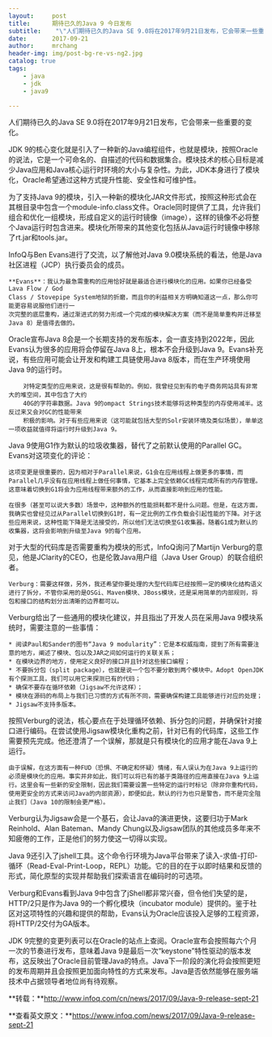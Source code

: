 ```yaml
---
layout:     post
title:      期待已久的Java 9 今日发布
subtitle:    "\"人们期待已久的Java SE 9.0将在2017年9月21日发布，它会带来一些重要的变化\""
date:       2017-09-21
author:     mrchang
header-img: img/post-bg-re-vs-ng2.jpg
catalog: true
tags:
    - java
    - jdk
    - java9

---
```



人们期待已久的Java SE 9.0将在2017年9月21日发布，它会带来一些重要的变化。

JDK 9的核心变化就是引入了一种新的Java编程组件，也就是模块，按照Oracle的说法，它是一个可命名的、自描述的代码和数据集合。模块技术的核心目标是减少Java应用和Java核心运行时环境的大小与复杂性。为此，JDK本身进行了模块化，Oracle希望通过这种方式提升性能、安全性和可维护性。

为了支持Java 9的模块，引入一种新的模块化JAR文件形式，按照这种形式会在其根目录中包含一个module-info.class文件。Oracle同时提供了工具，允许我们组合和优化一组模块，形成自定义的运行时镜像（image），这样的镜像不必将整个Java运行时包含进来。模块化所带来的其他变化包括从Java运行时镜像中移除了rt.jar和tools.jar。

InfoQ与Ben Evans进行了交流，以了解他对Java 9.0模块系统的看法，他是Java社区进程（JCP）执行委员会的成员。


	**Evans**：我认为最急需重构的应用恰好就是最适合进行模块化的应用。如果你已经备受Lava Flow / God 
	Class / Stovepipe System地狱的折磨，而且你的利益相关方明确知道这一点，那么你可能更容易说服他们进行一
	次完整的底层重构，通过渐进式的努力形成一个完成的模块解决方案（而不是简单重构并迁移至Java 8）是值得去做的。

Oracle宣布Java 8会是一个长期支持的发布版本，会一直支持到2022年，因此Evans认为很多的应用将会停留在Java 8上，根本不会升级到Java 9。Evans补充说，有些应用可能会让开发和构建工具链使用Java 8版本，而在生产环境使用Java 9的运行时。

		对特定类型的应用来说，这是很有帮助的。例如，我曾经见到有的电子商务网站具有非常大的堆空间，其中包含了大约
		40G的字符串数据。Java 9的ompact Strings技术能够将这种类型的内存使用减半。这反过来又会对GC的性能带来
		积极的影响。对于有些应用来说（这可能就包括大型的Solr安装环境及类似场景），单单这一项收益就值得将运行时升级到Java 9。
		
Java 9使用G1作为默认的垃圾收集器，替代了之前默认使用的Parallel GC。Evans对这项变化的评论：

	这项变更是很重要的，因为相对于Parallel来说，G1会在应用线程上做更多的事情，而Parallel几乎没有在应用线程上做任何事情，它基本上完全依赖GC线程完成所有的内存管理。这意味着切换到G1将会为应用线程带来额外的工作，从而直接影响到应用的性能。
	
	在很多（甚至可以说大多数）场景中，这种额外的性能损耗都不是什么问题。但是，在这方面，我确实也曾经见过从Parallel切换到G1时，有一定比例的工作负载会引起性能的下降。对于这些应用来说，这种性能下降是无法接受的，所以他们无法切换至G1收集器。随着G1成为默认的收集器，这将会影响到升级至Java 9的每个应用。
	
对于大型的代码库是否需要重构为模块的形式，InfoQ询问了Martijn Verburg的意见，他是JClarity的CEO，也是伦敦Java用户组（Java User Group）的联合组织者。

	Verburg：需要这样做，另外，我还希望你要处理的大型代码库已经按照一定的模块化结构语义进行了拆分，不管你采用的是OSGi、Maven模块、JBoss模块，还是采用简单的内部规则，将包和接口的结构划分出清晰的边界都可以。
	
Verburg给出了一些通用的模块化建议，并且指出了开发人员在采用Java 9模块系统时，需要注意的一些事情：

	* 阅读Paul和Sander的图书“Java 9 modularity”：它是本权威指南，提到了所有需要注意的地方，阐述了模块、包以及JAR之间如何运行的关联关系；
	* 在模块边界的地方，使用定义良好的接口并且针对这些接口编程；
	* 不要拆分包（split package），也就是说一个包不要分散到两个模块中。Adopt OpenJDK有个探测工具，我们可以用它来探测已有的代码；
	* 确保不要存在循环依赖（Jigsaw不允许这样）；
	* 模块在源码的布局上与我们已习惯的方式有所不同，需要确保构建工具能够进行对应的处理；
	* Jigsaw不支持多版本。

按照Verburg的说法，核心要点在于处理循环依赖、拆分包的问题，并确保针对接口进行编码。在尝试使用Jigsaw模块化重构之前，针对已有的代码库，这些工作需要预先完成。他还澄清了一个误解，那就是只有模块化的应用才能在Java 9上运行。

	由于误解，在这方面有一种FUD（恐惧、不确定和怀疑）情绪，有人误认为在Java 9上运行的必须是模块化的应用。事实并非如此，我们可以将已有的基于类路径的应用直接在Java 9上运行。这里会有一些新的安全限制，因此我们需要设置一些特定的运行时标记（除非你重构代码，使用更安全的方式来访问Java的内部资源），即便如此，默认的行为也只是警告，而不是完全阻止我们（Java 10的限制会更严格）。
	
Verburg认为Jigsaw会是一个基石，会让Java的演进更快，这要归功于Mark Reinhold、Alan Bateman、Mandy Chung以及Jigsaw团队的其他成员多年来不知疲倦的工作，正是他们的努力使这一切得以实现。

Java 9还引入了jshell工具。这个命令行环境为Java平台带来了读入-求值-打印-循环（Read-Eval-Print-Loop，REPL）功能。它的目的在于以即时结果和反馈的形式，简化原型的实现并帮助我们探索语言在编码时的可选项。

Verburg和Evans看到Java 9中包含了jShell都非常兴奋，但令他们失望的是，HTTP/2只是作为Java 9的一个孵化模块（incubator module）提供的。鉴于社区对这项特性的兴趣和提供的帮助，Evans认为Oracle应该投入足够的工程资源，将HTTP/2交付为GA版本。


JDK 9完整的变更列表可以在Oracle的站点上查阅。Oracle宣布会按照每六个月一次的节奏进行发布，意味着Java 9是最后一次“keystone”特性驱动的版本发布，这反映出了Oracle目前管理Java的特点。Java下一阶段的演化将会按照更短的发布周期并且会按照更加面向特性的方式来发布。Java是否依然能够在服务端技术中占据领导者地位尚有待观察。


**转载：**http://www.infoq.com/cn/news/2017/09/Java-9-release-sept-21

**查看英文原文：**https://www.infoq.com/news/2017/09/Java-9-release-sept-21
